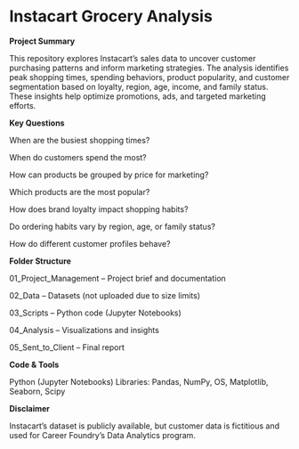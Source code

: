 # Instacart Grocery Analysis

**Project Summary**

This repository explores Instacart’s sales data to uncover customer purchasing patterns and inform marketing strategies. The analysis identifies peak shopping times, spending behaviors, product popularity, and customer segmentation based on loyalty, region, age, income, and family status. These insights help optimize promotions, ads, and targeted marketing efforts.

**Key Questions**

When are the busiest shopping times?

When do customers spend the most?

How can products be grouped by price for marketing?

Which products are the most popular?

How does brand loyalty impact shopping habits?

Do ordering habits vary by region, age, or family status?

How do different customer profiles behave?

**Folder Structure**

01_Project_Management – Project brief and documentation

02_Data – Datasets (not uploaded due to size limits)

03_Scripts – Python code (Jupyter Notebooks)

04_Analysis – Visualizations and insights

05_Sent_to_Client – Final report

**Code & Tools**

Python (Jupyter Notebooks)
Libraries: Pandas, NumPy, OS, Matplotlib, Seaborn, Scipy

**Disclaimer**

Instacart’s dataset is publicly available, but customer data is fictitious and used for Career Foundry’s Data Analytics program.
